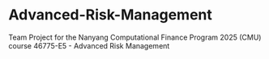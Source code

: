 # Advanced-Risk-Management
Team Project for the Nanyang Computational Finance Program 2025 (CMU) course 46775-E5 - Advanced Risk Management
